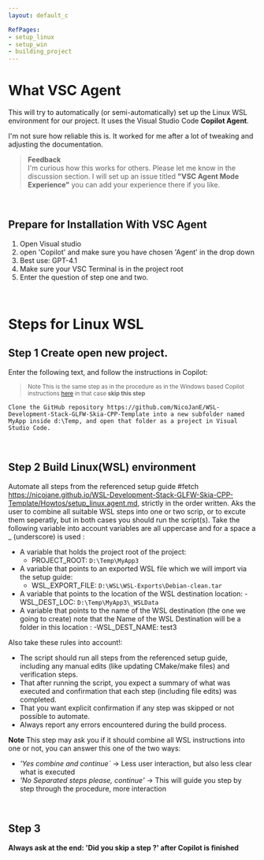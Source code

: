 ```yaml
---
layout: default_c

RefPages:
- setup_linux
- setup_win
- building_project
--- 
```


# What VSC Agent
This will try to automatically (or semi-automatically) set up the Linux WSL environment for our project. It uses the Visual Studio Code **Copilot Agent**.

I'm not sure how reliable this is. It worked for me after a lot of tweaking and adjusting the documentation.

>**Feedback**  
I'm curious how this works for others. Please let me know in the discussion section. I will set up an issue titled **"VSC Agent Mode Experience"** you can add your experience there if you like.

<br>

## Prepare for Installation With VSC Agent
1. Open Visual studio
1. open 'Copilot' and make sure you have chosen 'Agent' in the drop down
1. Best use: GPT-4.1
1. Make sure your VSC Terminal is in the project root
1. Enter the question of step one and two.


<br>

# Steps for Linux WSL

## Step 1 Create open new project.

Enter the following text, and follow the instructions in Copilot:
> <small>Note This is the same step as in the procedure as in the Windows based Copilot instructions [here](VSC-AgentMode_win) in that case **skip this step** </small>

```
Clone the GitHub repository https://github.com/NicoJanE/WSL-Development-Stack-GLFW-Skia-CPP-Template into a new subfolder named MyApp inside d:\Temp, and open that folder as a project in Visual Studio Code.
```
<br>

## Step 2 Build Linux(WSL) environment
 
Automate all steps from the referenced setup guide #fetch https://nicojane.github.io/WSL-Development-Stack-GLFW-Skia-CPP-Template/Howtos/setup_linux.agent.md, strictly in the order written.
Aks the user to combine all suitable WSL steps into one or two scrip, or to excute them seperatly, but in both cases you should run the script(s). Take the following variable into account variables are all uppercase and for a space a _ (underscore) is used :
- A variable that holds the project root of the project:
  - PROJECT_ROOT: `D:\Temp\MyApp3`
- A variable that points to an exported WSL file which we will import via the setup guide:
  - WSL_EXPORT_FILE: `D:\WSL\WSL-Exports\Debian-clean.tar`
- A variable that points to the location of the WSL destination location:
  -WSL_DEST_LOC: `D:\Temp\MyApp3\_WSLData`
- A variable that points to the name of the WSL destination (the one we going to create) note that the Name of the WSL Destination will be a folder in this location :
  -WSL_DEST_NAME: test3 

Also take these rules into account!: 
- The script should run all steps from the referenced setup guide, including any manual edits (like updating CMake/make files) and verification steps.
- That after running the script, you expect a summary of what was executed and confirmation that each step (including file edits) was completed.
- That you want explicit confirmation if any step was skipped or not possible to automate.
- Always report any errors encountered during the build process.

**Note**
This step may ask you if it should combine all WSL instructions into one or not, you can answer this one of the two ways:
 - *'Yes combine and continue`*  -> Less user interaction, but also less clear what is executed 
 - *'No Separated steps please, continue'* -> This will guide you step by step through the procedure, more interaction


<br>

## Step 3
**Always ask at the end: 'Did you skip a step ?' after Copilot is finished**











